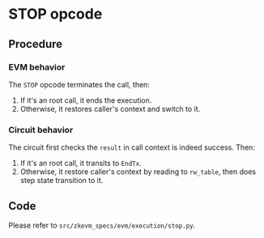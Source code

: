 # STOP opcode

## Procedure

### EVM behavior

The `STOP` opcode terminates the call, then:

1. If it's an root call, it ends the execution.
2. Otherwise, it restores caller's context and switch to it.

### Circuit behavior

The circuit first checks the `result` in call context is indeed success. Then:

1. If it's an root call, it transits to `EndTx`.
2. Otherwise, it restore caller's context by reading to `rw_table`, then does step state transition to it.

## Code

Please refer to `src/zkevm_specs/evm/execution/stop.py`.
